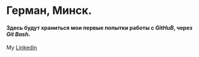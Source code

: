# Герман, Минск.
#### Здесь будут храниться мои первые попытки работы с ***GitHuB***, через ***Git Bash***.
My [Linkedin](https://www.linkedin.com/in/herman-shtolle/ "My Page")
